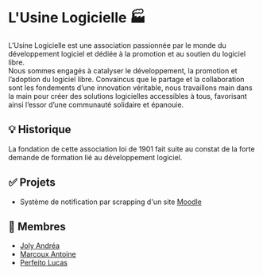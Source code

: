 # L'Usine Logicielle 🏭 

L’Usine Logicielle est une association passionnée par le monde du développement logiciel et dédiée à la promotion et au soutien du logiciel libre. \
Nous sommes engagés à catalyser le développement, la promotion et l’adoption du logiciel libre. Convaincus que le partage et la collaboration sont les fondements d’une innovation véritable, nous travaillons main dans la main pour créer des solutions logicielles accessibles à tous, favorisant ainsi l’essor d’une communauté solidaire et épanouie.


## 💡 Historique
La fondation de cette association loi de 1901 fait suite au constat de la forte demande de formation lié au développement logiciel.

## :white_check_mark: Projets
* Système de notification par scrapping d'un site [Moodle](https://moodle.org)

## 🙋 Membres
* [Joly Andréa](https://github.com/Andreaj42)
* [Marcoux Antoine](https://github.com/AntoineM314)
* [Perfeito Lucas](https://github.com/lucasperfeito)
